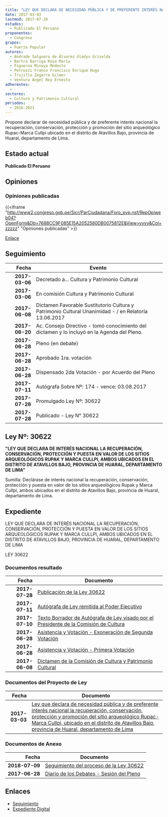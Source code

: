 ```yaml
---
title: "LEY QUE DECLARA DE NECESIDAD PÚBLICA Y DE PREFERENTE INTERÉS NACIONAL LA RECUPERACIÓN, CONSERVACIÓN, PROTECCIÓN Y PROMOCIÓN DEL SITIO ARQUEOLÓGICO RUPAC-MARCA CULLPI, UBICADO EN EL DISTRITO DE ATAVILLOS BAJO, PROVINCIA DE HUARAL, DEPARTAMENTO DE LIMA"
date: 2017-03-03
lastmod: 2017-07-28
estados: 
  - Publicado El Peruano
proponentes: 
  - Congreso
grupos: 
  - Fuerza Popular
autores: 
  - Andrade Salguero de Álvarez Gladys Griselda
  - Bartra Barriga Rosa María
  - Figueroa Minaya Modesto
  - Petrozzi Franco Francisco Enrique Hugo
  - Trujillo Zegarra Gilmer
  - Ventura Ángel Roy Ernesto
adherentes: 
  - 
sectores: 
  - Cultura y Patrimonio Cultural
periodos: 
  - 2016-2021
---
```


Propone declarar de necesidad pública y de preferente interés nacional la recuperación, conservación, protección y promoción del sitio arqueológico Rupac-Marca Cullpi ubicado en el distrito de Atavillos Bajo, provincia de Huaral, departamento de Lima.


## Estado actual

**Publicado El Peruano**

## Opiniones

### Opiniones publicadas

{{<iframe "http://www2.congreso.gob.pe/Sicr/ParCiudadana/Foro_pvp.nsf/RepOpiweb04?OpenForm&Db=7688CC9F085E15A2052580DB0075812E&View=yyyy&Col=zzzzz" "Opiniones publicadas" >}}

[Enlace](http://www2.congreso.gob.pe/Sicr/ParCiudadana/Foro_pvp.nsf/RepOpiweb04?OpenForm&Db=7688CC9F085E15A2052580DB0075812E&View=yyyy&Col=zzzzz)

## Seguimiento

| Fecha | Evento |
|------:|--------|
| **2017-03-06** | Decretado a... Cultura y Patrimonio Cultural|
| **2017-03-06** | En comisión Cultura y Patrimonio Cultural|
| **2017-06-08** | Dictamen Favorable Sustitutorio Cultura y Patrimonio Cultural Unanimidad - / en Relatoría 13.06.2017|
| **2017-06-20** | Ac. Consejo Directivo - tomó conocimiento del dictamen y lo incluyó en la Agenda del Pleno.|
| **2017-06-28** | Pleno (en debate)|
| **2017-06-28** | Aprobado 1ra. votación|
| **2017-06-28** | Dispensado 2da Votación - por Acuerdo del Pleno|
| **2017-07-11** | Autógrafa Sobre Nº: 174 - vence: 03.08.2017|
| **2017-07-26** | Promulgado Ley Nº: 30622|
| **2017-07-28** | Publicado - Ley N° 30622|

## Ley Nº: 30622

**"LEY QUE DECLARA DE INTERÉS NACIONAL LA RECUPERACIÓN, CONSERVACIÓN, PROTECCIÓN Y PUESTA EN VALOR DE LOS SITIOS ARQUEOLÓGICOS RUPAK Y MARCA CULLPI, AMBOS UBICADOS EN EL DISTRITO DE ATAVILLOS BAJO, PROVINCIA DE HUARAL, DEPARTAMENTO DE LIMA"**

Sumilla: Declárase de interés nacional la recuperación, conservación, protección y puesta en valor de los sitios arqueológicos Rupak y Marca Cullpi, ambos ubicados en el distrito de Atavillos Bajo, provincia de Huaral, departamento de Lima.


## Expediente

LEY QUE DECLARA DE INTERÉS NACIONAL LA RECUPERACIÓN, CONSERVACIÓN, PROTECCIÓN Y PUESTA EN VALOR DE LOS SITIOS ARQUEOLÓGICOS RUPAK Y MARCA CULLPI, AMBOS UBICADOS EN EL DISTRITO DE ATAVILLOS BAJO, PROVINCIA DE HUARAL, DEPARTAMENTO DE LIMA

LEY 30622


### Documentos resultado

| Fecha | Documento |
|------:|--------|
| **2017-07-28** | [Publicación de la Ley 30622](http://www.leyes.congreso.gob.pe/Documentos/2016_2021/ADLP/Normas_Legales/30622-LEY.pdf) |
| **2017-07-11** | [Autógrafa de Ley remitida al Poder Ejecutivo](http://www.leyes.congreso.gob.pe/Documentos/2016_2021/ADLP/Texto_Aprobado/AU0101220170711.pdf) |
| **2017-07-10** | [Texto Borrador de Autógrafa de Ley visado por el Presidente de la Comisión de Cultura](http://www.leyes.congreso.gob.pe/Documentos/2016_2021/Texto_Borrador_de_Autografa/BAU0101220170710.pdf) |
| **2017-06-28** | [Asistencia y Votación - Exoneración de Segunda Votación](http://www.leyes.congreso.gob.pe/Documentos/2016_2021/Asistencia_y_Votacion/Proyectos_de_Ley/Exoneracion_de_Segunda_Votacion/ESV0101220170628.pdf) |
| **2017-06-28** | [Asistencia y Votación - Primera Votación](http://www.leyes.congreso.gob.pe/Documentos/2016_2021/Asistencia_y_Votacion/Proyectos_de_Ley/AV0101220170628.pdf) |
| **2017-06-08** | [Dictamen de la Comisión de Cultura y Patrimonio Cultural](http://www.leyes.congreso.gob.pe/Documentos/2016_2021/Dictamenes/Proyectos_de_Ley/01012DC05MAY20170608.pdf) |

### Documentos del Proyecto de Ley

| Fecha | Documento |
|------:|--------|
| **2017-03-03** | [Ley que declara de necesidad pública y de preferente interés nacional la recuperación, conservación, protección y promoción del sitio arqueológico Rupac-Marca Cullpi, ubicado en el distrito de Atavillos Bajo, provincia de Huaral, departamento de Lima](http://www.leyes.congreso.gob.pe/Documentos/2016_2021/Proyectos_de_Ley_y_de_Resoluciones_Legislativas/PL0101220170303.pdf) |

### Documentos de Anexo

| Fecha | Documento |
|------:|--------|
| **2018-07-09** | [Seguimiento del proceso de la Ley 30622](http://www.leyes.congreso.gob.pe/Documentos/2016_2021/Seguimiento_de_Proyectos_de_Ley/01012PL20180709.PDF) |
| **2017-06-28** | [Diario de los Debates - Sesión del Pleno](http://www2.congreso.gob.pe/Sicr/DiarioDebates/Publicad.nsf/SesionesPleno/05256D6E0073DFE90525814E000C2020/$FILE/SLO-2016-18.pdf) |

## Enlaces 

- [Seguimiento](http://www2.congreso.gob.pe/Sicr/TraDocEstProc/CLProLey2016.nsf/f7fff46988ca05b1052578e100829cc7/a4c69eeb48aadf05052580d8007cb88d?OpenDocument)
- [Expediente Digital](http://www2.congreso.gob.pehttp://www2.congreso.gob.pe/Sicr/TraDocEstProc/CLProLey2016.nsf/f7fff46988ca05b1052578e100829cc7/a4c69eeb48aadf05052580d8007cb88d?OpenDocument&Click=05257FB7005EB655.eb71d0cf91d8294e05256cdf006b5706/$Body/0.1C6C)
